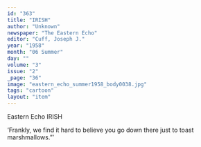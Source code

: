 ```yaml
---
id: "363"
title: "IRISH"
author: "Unknown"
newspaper: "The Eastern Echo"
editor: "Cuff, Joseph J."
year: "1958"
month: "06 Summer"
day: ""
volume: "3"
issue: "2"
_page: "36"
image: "eastern_echo_summer1958_body0038.jpg"
tags: "cartoon"
layout: "item"
---
```

Eastern Echo IRISH

‘Frankly, we find it hard to believe you go down
there just to toast marshmallows.”’
